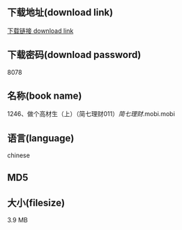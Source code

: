 ## 下载地址(download link)
[下载链接 download link](https://tutu365.netlify.app/?s=1246%E3%80%81%E5%81%9A%E4%B8%AA%E9%AB%98%E6%9D%90%E7%94%9F%EF%BC%88%E4%B8%8A%EF%BC%89%EF%BC%88%E7%AE%80%E4%B8%83%E7%90%86%E8%B4%A2011%EF%BC%89_%E7%AE%80%E4%B8%83%E7%90%86%E8%B4%A2_.mobi)

## 下载密码(download password)
8078

## 名称(book name)
1246、做个高材生（上）（简七理财011）_简七理财_.mobi.mobi

## 语言(language)
chinese

## MD5


## 大小(filesize)
3.9 MB
